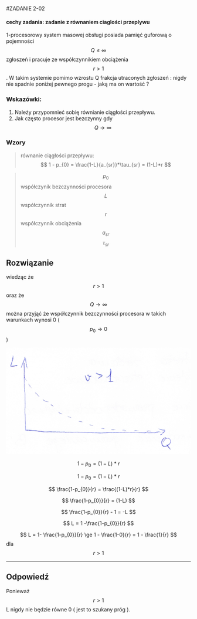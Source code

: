 #ZADANIE 2-02

#### cechy zadania: zadanie z równaniem ciaglości przeplywu

1-procesorowy system masowej obsługi posiada pamięć guforową o pojemności $$ Q \le \infty $$ zgłoszeń i pracuje ze współczynnikiem obciążenia $$ r > 1 $$.
W takim systemie pomimo wzrostu Q frakcja utraconych zgłoszeń : nigdy nie spadnie poniżej pewnego progu - jaką ma on wartość ?

### Wskazówki:

1. Należy przypomnieć sobię równianie ciągłości przepływu.
2. Jak często procesor jest bezczynny gdy $$ Q \to \infty $$

### Wzory

> równanie ciągłości przepływu:
> $$ 1 - p_{0} = \frac{1-L}{a_{sr}}*\tau_{sr} = (1-L)*r $$

> $$ p_{0} $$ współczynik bezczynności procesora
> $$ L $$ współczynnik strat
> $$ r $$ współczynnik obciążenia
> $$ a_{sr} $$ 
> $$ \tau_{sr} $$

## Rozwiązanie

wiedząc że $$ r > 1 $$ oraz że $$ Q \to \infty $$ można przyjąć że współczynnik bezczynności procesora w takich warunkach wynosi 0 ( $$ p_{0} \to 0 $$ ) 

![wykres](wykres.png "wykres")

$$ 1 - p_{0} = (1-L)*r $$ 

$$ 1 - p_{0} = (1-L)*r $$ 

$$ \frac{1-p_{0}}{r} = \frac{(1-L)*r}{r} $$

$$ \frac{1-p_{0}}{r} = (1-L) $$

$$ \frac{1-p_{0}}{r} - 1 = -L $$

$$ L = 1 -\frac{1-p_{0}}{r} $$

$$ L = 1- \frac{1-p_{0}}{r} \ge 1 - \frac{1-0}{r} = 1 - \frac{1}{r} $$ dla $$ r > 1 $$ 

----
## Odpowiedź

Ponieważ $$ r > 1 $$  L nigdy nie będzie równe 0 ( jest to szukany próg ).